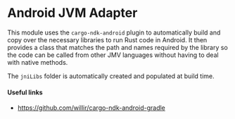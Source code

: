 # Android JVM Adapter

This module uses the `cargo-ndk-android` plugin to automatically build and copy over the necessary libraries to run Rust code in Android. It then provides a class that matches the path and names required by the library so the code can be called from other JMV languages without having to deal with native methods.

The `jniLibs` folder is automatically created and populated at build time.

#### Useful links

* https://github.com/willir/cargo-ndk-android-gradle